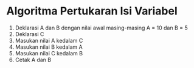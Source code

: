 # Algoritma Pertukaran Isi Variabel

1. Deklarasi A dan B dengan nilai awal masing-masing
A = 10 dan B = 5
2. Deklarasi C
3. Masukan nilai A kedalam C
4. Masukan nilai B kedalam A
5. Masukan nilai C kedalam B
6. Cetak A dan B
